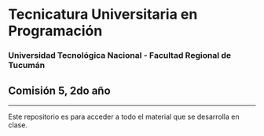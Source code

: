 # Tecnicatura Universitaria en Programación
### Universidad Tecnológica Nacional - Facultad Regional de Tucumán

## Comisión 5, 2do año


---
Este repositorio es para acceder a todo el material que se desarrolla en clase.